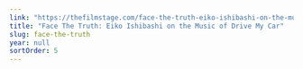 ```yaml
---
link: "https://thefilmstage.com/face-the-truth-eiko-ishibashi-on-the-music-of-drive-my-car/"
title: "Face The Truth: Eiko Ishibashi on the Music of Drive My Car"
slug: face-the-truth
year: null
sortOrder: 5
---
```

